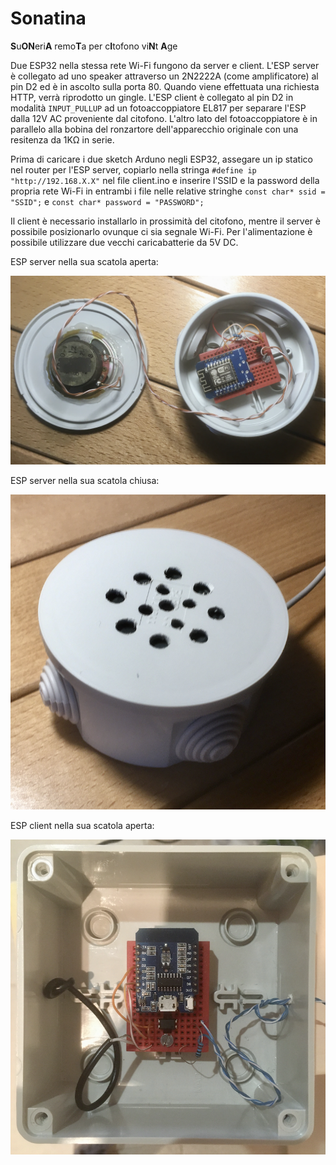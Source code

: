 # Sonatina
**S**u**ON**eri**A** remo**T**a per c**I**tofono vi**N**t **A**ge

Due ESP32 nella stessa rete Wi-Fi fungono da server e client. L'ESP server è collegato ad uno speaker attraverso un 2N2222A (come amplificatore) al pin D2 ed è in ascolto sulla porta 80. Quando viene effettuata una richiesta HTTP, verrà riprodotto un gingle. L'ESP client è collegato al pin D2 in modalità `INPUT_PULLUP` ad un fotoaccoppiatore EL817 per separare l'ESP dalla 12V AC proveniente dal citofono. L'altro lato del fotoaccoppiatore è in parallelo alla bobina del ronzartore dell'apparecchio originale con una resitenza da 1KΩ in serie.

Prima di caricare i due sketch Arduno negli ESP32, assegare un ip statico nel router per l'ESP server, copiarlo nella stringa `#define ip "http://192.168.X.X"` nel file client.ino e inserire l'SSID e la password della propria rete Wi-Fi in entrambi i file nelle relative stringhe `const char* ssid = "SSID";` e `const char* password = "PASSWORD";` 

Il client è necessario installarlo in prossimità del citofono, mentre il server è possibile posizionarlo ovunque ci sia segnale Wi-Fi.
Per l'alimentazione è possibile utilizzare due vecchi caricabatterie da 5V DC.

ESP server nella sua scatola aperta:

![ESP server nella sua scatola aperta](https://github.com/andrimanna/Sonatina/raw/master/foto/server_aperto.png "server aperto")

ESP server nella sua scatola chiusa:

![ESP server nella sua scatola chiusa](https://github.com/andrimanna/Sonatina/raw/master/foto/server_chiuso.png "server chiuso")

ESP client nella sua scatola aperta:

![ESP client nella sua scatola aperta](https://github.com/andrimanna/Sonatina/raw/master/foto/client.png "client")
